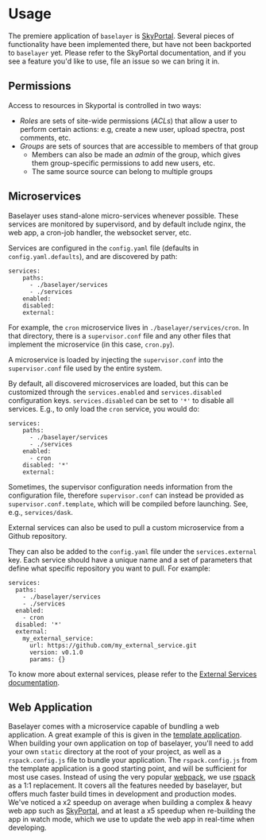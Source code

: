 # Usage

The premiere application of `baselayer` is
[SkyPortal](https://skyportal.io). Several pieces of functionality
have been implemented there, but have not been backported to
`baselayer` yet. Please refer to the SkyPortal documentation, and if
you see a feature you'd like to use, file an issue so we can bring it
in.

## Permissions

Access to resources in Skyportal is controlled in two ways:

- _Roles_ are sets of site-wide permissions (_ACLs_) that allow a user to perform certain actions: e.g, create a new user, upload spectra, post comments, etc.
- _Groups_ are sets of sources that are accessible to members of that group
  - Members can also be made an _admin_ of the group, which gives them group-specific permissions to add new users, etc.
  - The same source source can belong to multiple groups

## Microservices

Baselayer uses stand-alone micro-services whenever possible. These
services are monitored by supervisord, and by default include nginx, the web
app, a cron-job handler, the websocket server, etc.

Services are configured in the `config.yaml` file (defaults in
`config.yaml.defaults`), and are discovered by path:

```
services:
    paths:
      - ./baselayer/services
      - ./services
    enabled:
    disabled:
    external:
```

For example, the `cron` microservice lives in
`./baselayer/services/cron`. In that directory, there is a
`supervisor.conf` file and any other files that implement the
microservice (in this case, `cron.py`).

A microservice is loaded by injecting the `supervisor.conf` into the
`supervisor.conf` file used by the entire system.

By default, all discovered microservices are loaded, but this can be
customized through the `services.enabled` and `services.disabled`
configuration keys. `services.disabled` can be set to `'*'` to disable
all services. E.g., to only load the `cron` service, you would do:

```
services:
    paths:
      - ./baselayer/services
      - ./services
    enabled:
      - cron
    disabled: '*'
    external:
```

Sometimes, the supervisor configuration needs information from the
configuration file, therefore `supervisor.conf` can instead be
provided as `supervisor.conf.template`, which will be compiled before
launching. See, e.g., `services/dask`.

External services can also be used to pull a custom microservice from a Github repository.

They can also be added to the `config.yaml` file under the `services.external` key. Each service should have a unique name and a set of parameters that define what specific repository you want to pull. For example:

```
services:
  paths:
    - ./baselayer/services
    - ./services
  enabled:
    - cron
  disabled: '*'
  external:
    my_external_service:
      url: https://github.com/my_external_service.git
      version: v0.1.0
      params: {}
```

To know more about external services, please refer to the [External Services documentation](extending.md#adding-external-services).

## Web Application

Baselayer comes with a microservice capable of bundling a web application. A great example of this is given in the [template application](https://github.com/cesium-ml/baselayer_template_app). When building your own application on top of baselayer, you'll need to add your own `static` directory at the root of your project, as well as a `rspack.config.js` file to bundle your application. The `rspack.config.js` from the template application is a good starting point, and will be sufficient for most use cases. Instead of using the very popular [webpack](https://webpack.js.org/), we use [rspack](https://rspack.dev/) as a 1:1 replacement. It covers all the features needed by baselayer, but offers much faster build times in development and production modes. We've noticed a x2 speedup on average when building a complex & heavy web app such as [SkyPortal](https://github.com/skyportal/skyportal), and at least a x5 speedup when re-building the app in watch mode, which we use to update the web app in real-time when developing.
